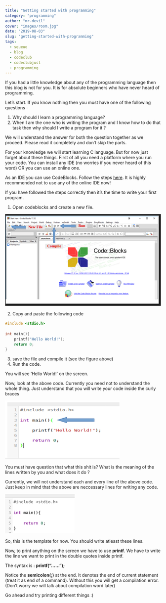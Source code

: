 ```yaml
---
title: "Getting started with programming"
category: "programming"
author: "mr-devil"
cover: "images/room.jpg"
date: "2019-08-03"
slug: "getting-started-with-programming"
tags:
  - squeue
  - blog
  - codeclub
  - codeclubjusl
  - programming
---
```


If you had a little knowledge about any of the programming language then this blog is not for you. It is for absolute beginners who have never heard of programming.

Let’s start. If you know nothing then you must have one of the following questions -

1. Why should I learn a programming language?
2. When I am the one who is writing the program and I know how to do that task then why should I write a program for it ?

We will understand the answer for both the question together as we proceed. Please read it completely and don’t skip the parts.

For your knowledge we will start learning C language.
But for now just forget about these things. First of all you need a platform where you run your code. You can install any IDE (no worries if you never heard of this word) OR you can use an online one.

As an IDE you can use CodeBlocks. Follow the steps [here](https://www.guru99.com/c-gcc-install.html). It is highly recommended not to use any of the online IDE now!

If you have followed the steps correctly then it’s the time to write your first program.

1. Open codeblocks and create a new file.

![codeblocks-buttons-details](./codeblocks.png)

2. Copy and paste the following code

```c
#include <stdio.h>

int main(){
	printf("Hello World!");
	return 0;
}
```

3. save the file and compile it (see the figure above)
4. Run the code.

You will see ‘Hello World!’ on the screen.

Now, look at the above code. Currently you need not to understand the whole thing. Just understand that you will write your code inside the curly braces

![write-code-here](./space-for-writing.png)

You must have question that what this shit is?
What is the meaning of the lines written by you and what does it do ?

Currently, we will not understand each and every line of the above code. Just keep in mind that the above are neccessary lines for writing any code.

![code-template](./template.png)

So, this is the template for now. You should write atleast these lines.

Now, to print anything on the screen we have to use **printf**.
We have to write the line we want to print in the double quotes inside printf.

The syntax is : **printf(“......”);**

Notice the **semicolon(;)** at the end. It denotes the end of current statement (treat it as end of a command). Without this you will get a compilation error. (Don’t worry we will talk about compilation word later)

Go ahead and try printing different things :)
